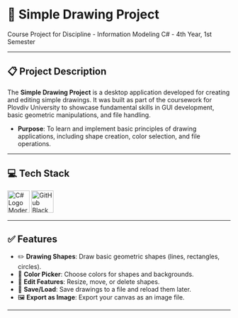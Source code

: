 # 🎨 **Simple Drawing Project**
Course Project for Discipline - Information Modeling C# - 4th Year, 1st Semester

---

## 📋 **Project Description**

The **Simple Drawing Project** is a desktop application developed for creating and editing simple drawings. It was built as part of the coursework for Plovdiv University to showcase fundamental skills in GUI development, basic geometric manipulations, and file handling.

- **Purpose**: To learn and implement basic principles of drawing applications, including shape creation, color selection, and file operations.

---

## 💻 **Tech Stack**

<p align="left">
  <img src="https://cdn.worldvectorlogo.com/logos/c--4.svg" alt="C# Logo Modern" width="50"/>
  <img src="https://cdn.jsdelivr.net/gh/devicons/devicon/icons/github/github-original.svg" alt="GitHub Black Logo" width="50"/>
</p>

---

## ✅ **Features**

- ✏️ **Drawing Shapes**: Draw basic geometric shapes (lines, rectangles, circles).  
- 🎨 **Color Picker**: Choose colors for shapes and backgrounds.  
- 🔄 **Edit Features**: Resize, move, or delete shapes.  
- 💾 **Save/Load**: Save drawings to a file and reload them later.  
- 🖼️ **Export as Image**: Export your canvas as an image file.

---

